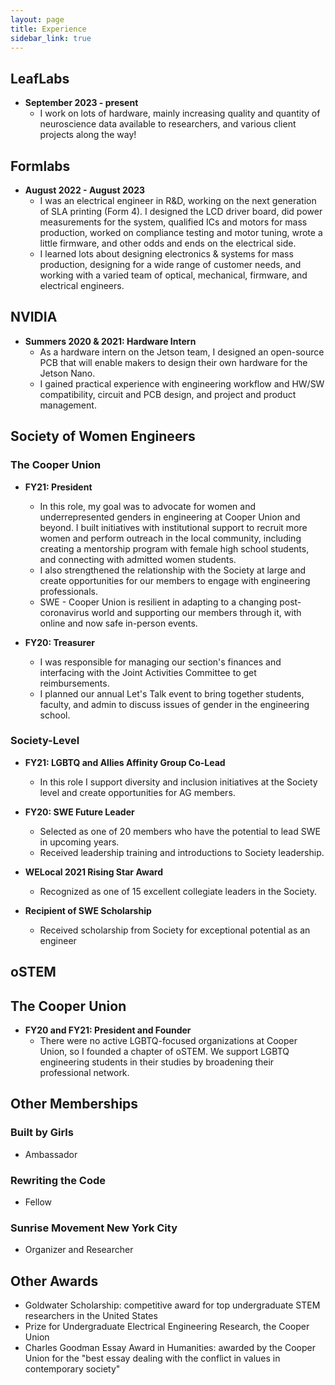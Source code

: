 ```yaml
---
layout: page
title: Experience
sidebar_link: true
---
```

## LeafLabs
* **September 2023 - present**
	* I work on lots of hardware, mainly increasing quality and quantity of neuroscience data available to researchers, and various client projects along the way!

## Formlabs
* **August 2022 - August 2023**
	* I was an electrical engineer in R&D, working on the next generation of SLA printing (Form 4). I designed the LCD driver board, did power measurements for the system, qualified ICs and motors for mass production, worked on compliance testing and motor tuning, wrote a little firmware, and other odds and ends on the electrical side.
	* I learned lots about designing electronics & systems for mass production, designing for a wide range of customer needs, and working with a varied team of optical, mechanical, firmware, and electrical engineers.

## NVIDIA
* **Summers 2020 & 2021: Hardware Intern**
	* As a hardware intern on the Jetson team, I designed an open-source PCB that will enable makers to design their own hardware for the Jetson Nano.
	* I gained practical experience with engineering workflow and HW/SW compatibility, circuit and PCB design, and project and product management.

## Society of Women Engineers

### The Cooper Union
* **FY21: President**
	* In this role, my goal was to advocate for women and underrepresented genders in engineering at Cooper Union and beyond. I built initiatives with institutional support to recruit more women and perform outreach in the local community, including creating a mentorship program with female high school students, and connecting with admitted women students.
	* I also strengthened the relationship with the Society at large and create opportunities for our members to engage with engineering professionals.
	* SWE - Cooper Union is resilient in adapting to a changing post-coronavirus world and supporting our members through it, with online and now safe in-person events.

* **FY20: Treasurer**
	* I was responsible for managing our section's finances and interfacing with the Joint Activities Committee to get reimbursements.
	* I planned our annual Let's Talk event to bring together students, faculty, and admin to discuss issues of gender in the engineering school.

### Society-Level
* **FY21: LGBTQ and Allies Affinity Group Co-Lead**
	* In this role I support diversity and inclusion initiatives at the Society level and create opportunities for AG members. 

* **FY20: SWE Future Leader**
	* Selected as one of 20 members who have the potential to lead SWE in upcoming years.
	* Received leadership training and introductions to Society leadership.

* **WELocal 2021 Rising Star Award**
	* Recognized as one of 15 excellent collegiate leaders in the Society.

* **Recipient of SWE Scholarship**
	* Received scholarship from Society for exceptional potential as an engineer

## oSTEM
## The Cooper Union
* **FY20 and FY21: President and Founder**
	* There were no active LGBTQ-focused organizations at Cooper Union, so I founded a chapter of oSTEM. We support LGBTQ engineering students in their studies by broadening their professional network.

## Other Memberships
### Built by Girls
* Ambassador

### Rewriting the Code
* Fellow

### Sunrise Movement New York City
* Organizer and Researcher

## Other Awards
* Goldwater Scholarship: competitive award for top undergraduate STEM researchers in the United States
* Prize for Undergraduate Electrical Engineering Research, the Cooper Union
* Charles Goodman Essay Award in Humanities: awarded by the Cooper Union for the "best essay dealing with the conflict in values in contemporary society"
